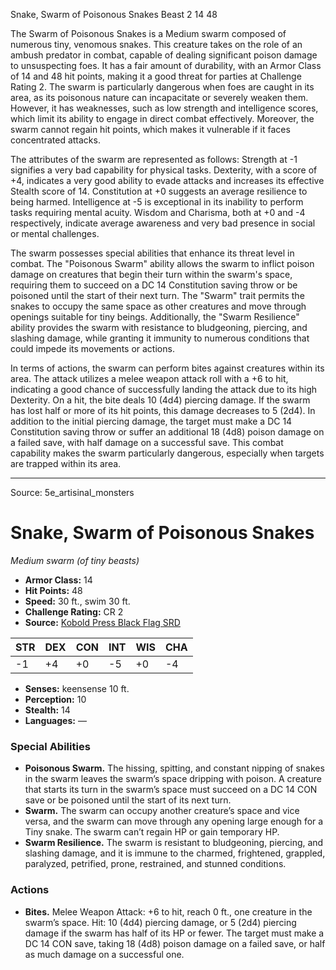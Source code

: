 <MonsterName/>Snake, Swarm of Poisonous Snakes</MonsterName>
<CreatureType/>Beast</CreatureType>
<CR/>2</CR>
<AC/>14</AC>
<HP/>48</HP>
<summary>The Swarm of Poisonous Snakes is a Medium swarm composed of numerous tiny, venomous snakes. This creature takes on the role of an ambush predator in combat, capable of dealing significant poison damage to unsuspecting foes. It has a fair amount of durability, with an Armor Class of 14 and 48 hit points, making it a good threat for parties at Challenge Rating 2. The swarm is particularly dangerous when foes are caught in its area, as its poisonous nature can incapacitate or severely weaken them. However, it has weaknesses, such as low strength and intelligence scores, which limit its ability to engage in direct combat effectively. Moreover, the swarm cannot regain hit points, which makes it vulnerable if it faces concentrated attacks.</summary>

<detail>

The attributes of the swarm are represented as follows: Strength at -1 signifies a very bad capability for physical tasks. Dexterity, with a score of +4, indicates a very good ability to evade attacks and increases its effective Stealth score of 14. Constitution at +0 suggests an average resilience to being harmed. Intelligence at -5 is exceptional in its inability to perform tasks requiring mental acuity. Wisdom and Charisma, both at +0 and -4 respectively, indicate average awareness and very bad presence in social or mental challenges.

The swarm possesses special abilities that enhance its threat level in combat. The "Poisonous Swarm" ability allows the swarm to inflict poison damage on creatures that begin their turn within the swarm's space, requiring them to succeed on a DC 14 Constitution saving throw or be poisoned until the start of their next turn. The "Swarm" trait permits the snakes to occupy the same space as other creatures and move through openings suitable for tiny beings. Additionally, the "Swarm Resilience" ability provides the swarm with resistance to bludgeoning, piercing, and slashing damage, while granting it immunity to numerous conditions that could impede its movements or actions.

In terms of actions, the swarm can perform bites against creatures within its area. The attack utilizes a melee weapon attack roll with a +6 to hit, indicating a good chance of successfully landing the attack due to its high Dexterity. On a hit, the bite deals 10 (4d4) piercing damage. If the swarm has lost half or more of its hit points, this damage decreases to 5 (2d4). In addition to the initial piercing damage, the target must make a DC 14 Constitution saving throw or suffer an additional 18 (4d8) poison damage on a failed save, with half damage on a successful save. This combat capability makes the swarm particularly dangerous, especially when targets are trapped within its area.</detail>



---

Source: 5e_artisinal_monsters

# Snake, Swarm of Poisonous Snakes

*Medium swarm (of tiny beasts)*

- **Armor Class:** 14
- **Hit Points:** 48
- **Speed:** 30 ft., swim 30 ft.
- **Challenge Rating:** CR 2
- **Source:** [Kobold Press Black Flag SRD](https://koboldpress.com/black-flag-roleplaying/)

| STR | DEX | CON | INT | WIS | CHA |
| --- | --- | --- | --- | --- | --- |
| -1 | +4 | +0 | -5 | +0 | -4 |

- **Senses:** keensense 10 ft.
- **Perception:** 10
- **Stealth:** 14
- **Languages:** —

### Special Abilities

- **Poisonous Swarm.** The hissing, spitting, and constant nipping of snakes in the swarm leaves the swarm’s space dripping with poison. A creature that starts its turn in the swarm’s space must succeed on a DC 14 CON save or be poisoned until the start of its next turn.
- **Swarm.** The swarm can occupy another creature’s space and vice versa, and the swarm can move through any opening large enough for a Tiny snake. The swarm can’t regain HP or gain temporary HP.
- **Swarm Resilience.** The swarm is resistant to bludgeoning, piercing, and slashing damage, and it is immune to the charmed, frightened, grappled, paralyzed, petrified, prone, restrained, and stunned conditions.

### Actions

- **Bites.** Melee Weapon Attack: +6 to hit, reach 0 ft., one creature in the swarm’s space. Hit: 10 (4d4) piercing damage, or 5 (2d4) piercing damage if the swarm has half of its HP or fewer. The target must make a DC 14 CON save, taking 18 (4d8) poison damage on a failed save, or half as much damage on a successful one.



